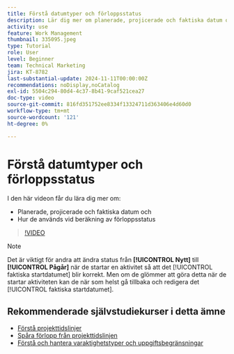 ```yaml
---
title: Förstå datumtyper och förloppsstatus
description: Lär dig mer om planerade, projicerade och faktiska datum och hur de används för att beräkna förloppsstatus.
activity: use
feature: Work Management
thumbnail: 335095.jpeg
type: Tutorial
role: User
level: Beginner
team: Technical Marketing
jira: KT-8782
last-substantial-update: 2024-11-11T00:00:00Z
recommendations: noDisplay,noCatalog
exl-id: 5504c294-80d4-4c37-8b41-9caf521cea27
doc-type: video
source-git-commit: 816fd351752ee8334f13324711d363406e4d60d0
workflow-type: tm+mt
source-wordcount: '121'
ht-degree: 0%

---
```


# Förstå datumtyper och förloppsstatus

I den här videon får du lära dig mer om:

* Planerade, projicerade och faktiska datum och
* Hur de används vid beräkning av förloppsstatus

>[!VIDEO](https://video.tv.adobe.com/v/335095/?quality=12&learn=on)

>[!NOTE]
>
>Det är viktigt för andra att ändra status från **[!UICONTROL Nytt]** till **[!UICONTROL Pågår]** när de startar en aktivitet så att det [!UICONTROL faktiska startdatumet] blir korrekt. Men om de glömmer att göra detta när de startar aktiviteten kan de när som helst gå tillbaka och redigera det [!UICONTROL faktiska startdatumet].


## Rekommenderade självstudiekurser i detta ämne

* [Förstå projekttidslinjer](/help/manage-work/project-timelines/understand-project-timelines.md)
* [Spåra förlopp från projekttidslinjen](/help/manage-work/project-timelines/track-work-progress-from-the-project-timeline.md)
* [Förstå och hantera varaktighetstyper och uppgiftsbegränsningar](/help/manage-work/intermediate-projects/understand-and-manage-duration-types-and-task-constraints.md)

